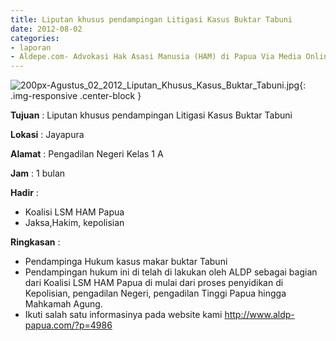 ```yaml
---
title: Liputan khusus pendampingan Litigasi Kasus Buktar Tabuni
date: 2012-08-02
categories:
- laporan
- Aldepe.com- Advokasi Hak Asasi Manusia (HAM) di Papua Via Media Online, Mobile Phone dan Social Media
---
```

![200px-Agustus_02_2012_Liputan_Khusus_Kasus_Buktar_Tabuni.jpg](/uploads/200px-Agustus_02_2012_Liputan_Khusus_Kasus_Buktar_Tabuni.jpg){: .img-responsive .center-block }

**Tujuan** : Liputan khusus pendampingan Litigasi Kasus Buktar Tabuni

**Lokasi** : Jayapura

**Alamat** : Pengadilan Negeri Kelas 1 A

**Jam** : 1 bulan

**Hadir** : 
* Koalisi LSM HAM Papua
* Jaksa,Hakim, kepolisian

**Ringkasan** : 
* Pendampinga Hukum kasus makar buktar Tabuni
* Pendampingan hukum ini di telah di lakukan oleh ALDP sebagai bagian dari Koalisi LSM HAM Papua di mulai dari proses penyidikan di Kepolisian, pengadilan Negeri, pengadilan Tinggi Papua hingga Mahkamah Agung.
* Ikuti salah satu informasinya pada website kami http://www.aldp-papua.com/?p=4986
